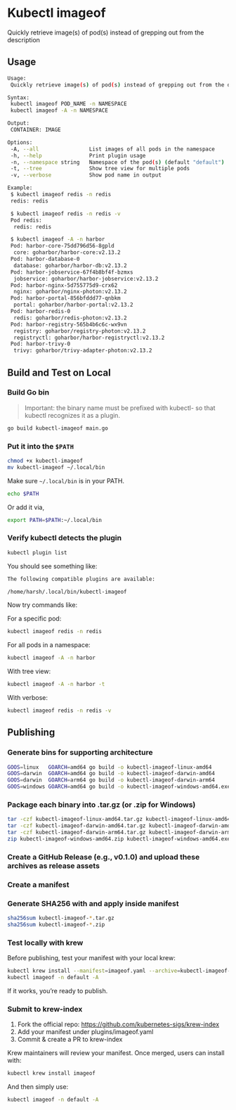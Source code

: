 # Kubectl imageof

Quickly retrieve image(s) of pod(s) instead of grepping out from the description

## Usage

```bash
Usage:
 Quickly retrieve image(s) of pod(s) instead of grepping out from the description.

Syntax:
 kubectl imageof POD_NAME -n NAMESPACE
 kubectl imageof -A -n NAMESPACE

Output:
 CONTAINER: IMAGE

Options:
 -A, --all                List images of all pods in the namespace
 -h, --help               Print plugin usage
 -n, --namespace string   Namespace of the pod(s) (default "default")
 -t, --tree               Show tree view for multiple pods
 -v, --verbose            Show pod name in output

Example:
 $ kubectl imageof redis -n redis
 redis: redis

 $ kubectl imageof redis -n redis -v
 Pod redis:
  redis: redis

 $ kubectl imageof -A -n harbor
 Pod: harbor-core-75dd796d56-8gpld
  core: goharbor/harbor-core:v2.13.2
 Pod: harbor-database-0
  database: goharbor/harbor-db:v2.13.2
 Pod: harbor-jobservice-67f4b8bf4f-bzmxs
  jobservice: goharbor/harbor-jobservice:v2.13.2
 Pod: harbor-nginx-5d755775d9-crx62
  nginx: goharbor/nginx-photon:v2.13.2
 Pod: harbor-portal-856bfddd77-qnbkm
  portal: goharbor/harbor-portal:v2.13.2
 Pod: harbor-redis-0
  redis: goharbor/redis-photon:v2.13.2
 Pod: harbor-registry-565b4b6c6c-wx9vn
  registry: goharbor/registry-photon:v2.13.2
  registryctl: goharbor/harbor-registryctl:v2.13.2
 Pod: harbor-trivy-0
  trivy: goharbor/trivy-adapter-photon:v2.13.2
```

## Build and Test on Local

### Build Go bin

> Important: the binary name must be prefixed with kubectl- so that kubectl recognizes it as a plugin.

```bash
go build kubectl-imageof main.go
```

### Put it into the `$PATH`

```bash
chmod +x kubectl-imageof
mv kubectl-imageof ~/.local/bin
```

Make sure `~/.local/bin` is in your PATH.

```bash
echo $PATH
```

Or add it via,

```bash
export PATH=$PATH:~/.local/bin
```

### Verify kubectl detects the plugin

```bash
kubectl plugin list
```

You should see something like:

```bash
The following compatible plugins are available:

/home/harsh/.local/bin/kubectl-imageof
```

Now try commands like:

For a specific pod:

```bash
kubectl imageof redis -n redis
```

For all pods in a namespace:

```bash
kubectl imageof -A -n harbor
```

With tree view:

```bash
kubectl imageof -A -n harbor -t
```

With verbose:

```bash
kubectl imageof redis -n redis -v
```

## Publishing

### Generate bins for supporting architecture

```bash
GOOS=linux   GOARCH=amd64 go build -o kubectl-imageof-linux-amd64
GOOS=darwin  GOARCH=amd64 go build -o kubectl-imageof-darwin-amd64
GOOS=darwin  GOARCH=arm64 go build -o kubectl-imageof-darwin-arm64
GOOS=windows GOARCH=amd64 go build -o kubectl-imageof-windows-amd64.exe
```

### Package each binary into .tar.gz (or .zip for Windows)

```bash
tar -czf kubectl-imageof-linux-amd64.tar.gz kubectl-imageof-linux-amd64
tar -czf kubectl-imageof-darwin-amd64.tar.gz kubectl-imageof-darwin-amd64
tar -czf kubectl-imageof-darwin-arm64.tar.gz kubectl-imageof-darwin-arm64
zip kubectl-imageof-windows-amd64.zip kubectl-imageof-windows-amd64.exe
```

### Create a GitHub Release (e.g., v0.1.0) and upload these archives as release assets

### Create a manifest

### Generate SHA256 with and apply inside manifest

```bash
sha256sum kubectl-imageof-*.tar.gz
sha256sum kubectl-imageof-*.zip
```

### Test locally with krew

Before publishing, test your manifest with your local krew:

```bash
kubectl krew install --manifest=imageof.yaml --archive=kubectl-imageof-linux-amd64.tar.gz
kubectl imageof -n default -A
```

If it works, you’re ready to publish.

### Submit to krew-index

1. Fork the official repo: <https://github.com/kubernetes-sigs/krew-index>
2. Add your manifest under plugins/imageof.yaml
3. Commit & create a PR to krew-index

Krew maintainers will review your manifest. Once merged, users can install with:

```bash
kubectl krew install imageof
```

And then simply use:

```bash
kubectl imageof -n default -A
```
